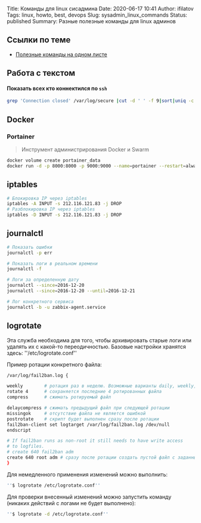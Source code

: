 Title: Команды для linux сисадмина
Date: 2020-06-17 10:41
Author: ifilatov
Tags: linux, howto, best, devops
Slug: sysadmin_linux_commands
Status: published
Summary: Разные полезные команды для linux админов

## Ссылки по теме

- [Полезные команды на одном листе](https://www.f-notes.info/linux:linux_command)

## Работа с текстом

#### Показать всех кто коннектился по `ssh`

```bash
grep 'Connection closed' /var/log/secure |cut -d ' ' -f 9|sort|uniq -c|sort -n
```

## Docker

### Portainer

> Инструмент администрирования Docker и Swarm

```bash
docker volume create portainer_data
docker run -d -p 8000:8000 -p 9000:9000 --name=portainer --restart=always -v /var/run/docker.sock:/var/run/docker.sock -v portainer_data:/data portainer/portainer
```

## iptables

```bash
# Блокировка IP через iptables
iptables -A INPUT -s 212.116.121.83 -j DROP
# Разблокировка IP через iptables 
iptables -D INPUT -s 212.116.121.83 -j DROP
```

## journalctl

```bash
# Показать ошибки
journalctl -p err

# Показать логи в реальном времени
journalctl -f

# Логи за определенную дату
journalctl --since=2016-12-20
journalctl --since=2016-12-20 --until=2016-12-21

# Лог конкретного сервиса
journalctl -b -u zabbix-agent.service

```

## logrotate

Эта служба необходима для того, чтобы архивировать старые логи или удалять их с какой-то переодичностью.
Базовые настройки хранятся здесь: ''/etc/logrotate.conf''

Пример ротации конкретного файла:

```bash
/var/log/fail2ban.log {

weekly        # ротация раз в неделю. Возможные варианты daily, weekly, monthly, size (например size=1M)
rotate 4      # сохраняется последние 4 ротированных файла
compress      # сжимать ротируемый файл

delaycompress # сжимать предыдущий файл при следующей ротации
missingok     # отсутствие файла не является ошибкой
postrotate    # скрипт будет выполнен сразу после ротации
fail2ban-client set logtarget /var/log/fail2ban.log /dev/null
endscript

# If fail2ban runs as non-root it still needs to have write access
# to logfiles.
# create 640 fail2ban adm
create 640 root adm # сразу после ротации создать пустой файл с заданными правами и пользователем
}
```

Для немедленного применения изменений можно выполнить:

```bash
''$ logrotate /etc/logrotate.conf''
```

Для проверки внесенный изменений можно запустить команду (никаких действий с логами не будет выполнено):

```bash
''$ logrotate -d /etc/logrotate.conf''

```